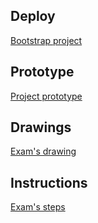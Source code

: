 ## Deploy
<a href="https://rafael2026.github.io/frontend/Bootstrap">Bootstrap project</a>

## Prototype
<a href="https://drive.google.com/drive/folders/1WJmsXvX6ccGwAjZXR6ZKPcjgcb9BMbXE?usp=sharing">Project prototype</a>

## Drawings
<a href="https://drive.google.com/drive/folders/1sJ8S2JwUFk2hb6EB829pnvDZcsbarC-L?usp=sharing">Exam's drawing</a>

## Instructions
<a href="https://drive.google.com/drive/folders/1lld71pkNwMHmK8Lqhfwqtjy6Sf03ZcSO?usp=sharing">Exam's steps</a>